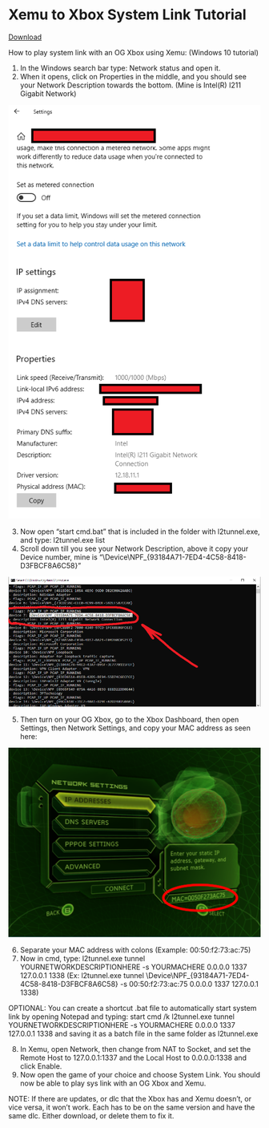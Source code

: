 # Xemu to Xbox System Link Tutorial

[Download](https://github.com/WIFIDarthMaul/Xemu-to-Xbox-System-Link-Tutorial/raw/main/Xemu%20to%20Xbox%20Sys%20Link%20Guide%20(with%20l2tunnel).zip)

How to play system link with an OG Xbox using Xemu:
(Windows 10 tutorial)

1.	In the Windows search bar type: Network status and open it.
2.	When it opens, click on Properties in the middle, and you should see your Network Description towards the bottom. (Mine is Intel(R) I211 Gigabit Network)

![Screenshot](tut1.png)

3.	Now open “start cmd.bat” that is included in the folder with l2tunnel.exe, and type: l2tunnel.exe list
4.	Scroll down till you see your Network Description, above it copy your Device number, mine is “\Device\NPF_{93184A71-7ED4-4C58-8418-D3FBCF8A6C58}”

![Screenshot](tut2.png)
 
5.	Then turn on your OG Xbox, go to the Xbox Dashboard, then open Settings, then Network Settings, and copy your MAC address as seen here:

![Screenshot](tut3.png)

6.	Separate your MAC address with colons (Example: 00:50:f2:73:ac:75)
7.	Now in cmd, type: l2tunnel.exe tunnel YOURNETWORKDESCRIPTIONHERE -s YOURMACHERE 0.0.0.0 1337 127.0.0.1 1338 (Ex: l2tunnel.exe tunnel \Device\NPF_{93184A71-7ED4-4C58-8418-D3FBCF8A6C58} -s 00:50:f2:73:ac:75 0.0.0.0 1337 127.0.0.1 1338)

OPTIONAL:
	You can create a shortcut .bat file to automatically start system link by opening Notepad and typing: start cmd /k l2tunnel.exe tunnel YOURNETWORKDESCRIPTIONHERE -s YOURMACHERE 0.0.0.0 1337 127.0.0.1 1338 and saving it as a batch file in the same folder as l2tunnel.exe

8.	In Xemu, open Network, then change from NAT to Socket, and set the Remote Host to 127.0.0.1:1337 and the Local Host to 0.0.0.0:1338 and click Enable.
9.	Now open the game of your choice and choose System Link. You should now be able to play sys link with an OG Xbox and Xemu.

NOTE:
If there are updates, or dlc that the Xbox has and Xemu doesn’t, or vice versa, it won’t work. Each has to be on the same version and have the same dlc. Either download, or delete them to fix it.
